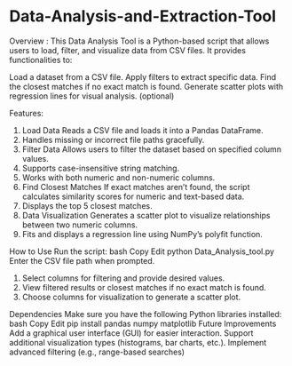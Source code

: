 # Data-Analysis-and-Extraction-Tool

Overview :
This Data Analysis Tool is a Python-based script that allows users to load, filter, and visualize data from CSV files. 
It provides functionalities to:

Load a dataset from a CSV file.
Apply filters to extract specific data.
Find the closest matches if no exact match is found.
Generate scatter plots with regression lines for visual analysis. (optional)

Features:
1) Load Data Reads a CSV file and loads it into a Pandas DataFrame.
2) Handles missing or incorrect file paths gracefully.
3) Filter Data Allows users to filter the dataset based on specified column values.
4) Supports case-insensitive string matching.
5) Works with both numeric and non-numeric columns.
6) Find Closest Matches If exact matches aren’t found, the script calculates similarity scores for numeric and text-based data.
7) Displays the top 5 closest matches.
8) Data Visualization Generates a scatter plot to visualize relationships between two numeric columns.
9) Fits and displays a regression line using NumPy’s polyfit function.

How to Use Run the script:
bash Copy Edit python Data_Analysis_tool.py Enter the CSV file path when prompted.

1) Select columns for filtering and provide desired values.
2) View filtered results or closest matches if no exact match is found.
3) Choose columns for visualization to generate a scatter plot.
   
Dependencies Make sure you have the following Python libraries installed:
bash Copy Edit pip install pandas numpy matplotlib Future Improvements Add a graphical user interface (GUI) for easier interaction.
Support additional visualization types (histograms, bar charts, etc.).
Implement advanced filtering (e.g., range-based searches)
